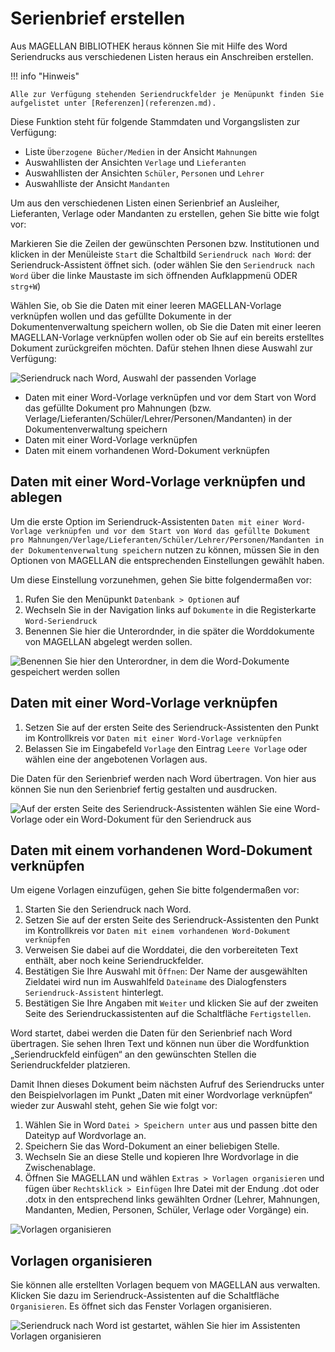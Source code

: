 # Serienbrief erstellen

Aus MAGELLAN BIBLIOTHEK heraus können Sie mit Hilfe des Word Seriendrucks aus verschiedenen Listen heraus ein Anschreiben erstellen.


!!! info "Hinweis"

    Alle zur Verfügung stehenden Seriendruckfelder je Menüpunkt finden Sie aufgelistet unter [Referenzen](referenzen.md).

Diese Funktion steht für folgende Stammdaten und Vorgangslisten zur Verfügung:

* Liste `Überzogene Bücher/Medien` in der Ansicht `Mahnungen`
* Auswahllisten der Ansichten `Verlage` und `Lieferanten`
* Auswahllisten der Ansichten `Schüler`, `Personen` und `Lehrer`
* Auswahlliste der Ansicht `Mandanten`

Um aus den verschiedenen Listen einen Serienbrief an Ausleiher, Lieferanten, Verlage oder Mandanten zu erstellen, gehen Sie bitte wie folgt vor:

Markieren Sie die Zeilen der gewünschten Personen bzw. Institutionen  und klicken in der Menüleiste `Start` die Schaltbild `Seriendruck nach Word`: der Seriendruck-Assistent öffnet sich. (oder wählen Sie den `Seriendruck nach Word` über die linke Maustaste im sich öffnenden Aufklappmenü ODER `strg+W`)

Wählen Sie, ob Sie die Daten mit einer leeren MAGELLAN-Vorlage verknüpfen wollen und das gefüllte Dokumente in der Dokumentenverwaltung speichern wollen, ob Sie die Daten mit einer leeren MAGELLAN-Vorlage verknüpfen wollen oder ob Sie auf ein bereits erstelltes Dokument zurückgreifen möchten. Dafür stehen Ihnen diese Auswahl zur Verfügung:
   
![Seriendruck nach Word, Auswahl der passenden Vorlage](/assets/images/bibliothek/seriendruck06.png)

* Daten mit einer Word-Vorlage verknüpfen und vor dem Start von Word das gefüllte Dokument pro Mahnungen (bzw. Verlage/Lieferanten/Schüler/Lehrer/Personen/Mandanten) in der Dokumentenverwaltung speichern
* Daten mit einer Word-Vorlage verknüpfen
* Daten mit einem vorhandenen Word-Dokument verknüpfen

## Daten mit einer Word-Vorlage verknüpfen und ablegen

Um die erste Option im Seriendruck-Assistenten `Daten mit einer Word-Vorlage verknüpfen und vor dem Start von Word das gefüllte Dokument pro Mahnungen/Verlage/Lieferanten/Schüler/Lehrer/Personen/Mandanten in der Dokumentenverwaltung speichern` nutzen zu können, müssen Sie in den Optionen von MAGELLAN die entsprechenden Einstellungen gewählt haben. 

Um diese Einstellung vorzunehmen, gehen Sie bitte folgendermaßen vor:

1. Rufen Sie den Menüpunkt `Datenbank > Optionen` auf
2. Wechseln Sie in der Navigation links auf `Dokumente` in die Registerkarte `Word-Seriendruck`
3. Benennen Sie hier die Unterordnder, in die später die Worddokumente von MAGELLAN abgelegt werden sollen.

![Benennen Sie hier den Unterordner, in dem die Word-Dokumente gespeichert werden sollen](/assets/images/bibliothek/seriendruck02.png)

## Daten mit einer Word-Vorlage verknüpfen

1. Setzen Sie auf der ersten Seite des Seriendruck-Assistenten den Punkt im Kontrollkreis vor `Daten mit einer Word-Vorlage verknüpfen`
2. Belassen Sie im Eingabefeld `Vorlage` den Eintrag `Leere Vorlage` oder wählen eine der angebotenen Vorlagen aus.

Die Daten für den Serienbrief werden nach Word übertragen. Von hier aus können Sie nun den Serienbrief fertig gestalten und ausdrucken.

![Auf der ersten Seite des Seriendruck-Assistenten wählen Sie eine Word-Vorlage oder ein Word-Dokument für den Seriendruck aus](/assets/images/bibliothek/seriendruck01.png)

## Daten mit einem vorhandenen Word-Dokument verknüpfen

Um eigene Vorlagen einzufügen, gehen Sie bitte folgendermaßen vor:

1. Starten Sie den Seriendruck nach Word. 
2. Setzen Sie auf der ersten Seite des Seriendruck-Assistenten den Punkt im Kontrollkreis vor `Daten mit einem vorhandenen Word-Dokument verknüpfen`
3. Verweisen Sie dabei auf die Worddatei, die den vorbereiteten Text enthält, aber noch keine Seriendruckfelder.
4. Bestätigen Sie Ihre Auswahl mit `Öffnen`: Der Name der ausgewählten Zieldatei wird nun im Auswahlfeld `Dateiname` des Dialogfensters `Seriendruck-Assistent` hinterlegt.
8. Bestätigen Sie Ihre Angaben mit `Weiter` und klicken Sie auf der zweiten Seite des Seriendruckassistenten auf die Schaltfläche `Fertigstellen`.

Word startet, dabei werden die Daten für den Serienbrief nach Word übertragen. Sie sehen Ihren Text und können nun über die Wordfunktion „Seriendruckfeld einfügen“ an den gewünschten Stellen die Seriendruckfelder platzieren.

Damit Ihnen dieses Dokument beim nächsten Aufruf des Seriendrucks unter den Beispielvorlagen im Punkt „Daten mit einer Wordvorlage verknüpfen“ wieder zur Auswahl steht, gehen Sie wie folgt vor:

1. Wählen Sie in Word `Datei > Speichern unter` aus und passen bitte den Dateityp auf Wordvorlage an. 
2. Speichern Sie das Word-Dokument an einer beliebigen Stelle.
3. Wechseln Sie an diese Stelle und kopieren Ihre Wordvorlage in die Zwischenablage.
4. Öffnen Sie MAGELLAN und wählen `Extras > Vorlagen organisieren` und fügen über `Rechtsklick > Einfügen` Ihre Datei mit der Endung .dot oder .dotx in den entsprechend links gewählten Ordner (Lehrer, Mahnungen, Mandanten, Medien, Personen, Schüler, Verlage oder Vorgänge) ein.

![Vorlagen organisieren](/assets/images/bibliothek/seriendruck04.png)

## Vorlagen organisieren

Sie können alle erstellten Vorlagen bequem von MAGELLAN aus verwalten. Klicken Sie dazu im Seriendruck-Assistenten auf die Schaltfläche `Organisieren`. Es öffnet sich das Fenster Vorlagen organisieren.

![Seriendruck nach Word ist gestartet, wählen Sie hier im Assistenten `Vorlagen organisieren`](/assets/images/bibliothek/seriendruck05.png)
